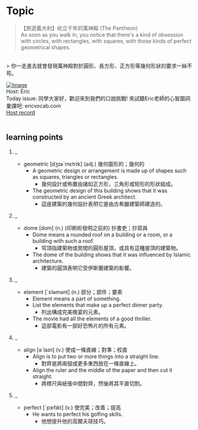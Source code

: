 # Topic

> 【旅遊義大利】屹立千年的萬神殿 (The Pantheon) <br>
> As soon as you walk in, you notice that there's a kind of obsession with circles, with rectangles, with squares, with those kinds of perfect geometrical shapes.
 <br>
> 你一走進去就會發現萬神殿對於圓形、長方形、正方形等幾何形狀的要求一絲不苟。 <br>

[![Image](https://cdn.voicetube.com/assets/thumbnails/KaY8zqYfQI0.jpg)](https://www.youtube.com/embed/KaY8zqYfQI0?rel=0&showinfo=0&cc_load_policy=0&controls=1&autoplay=1&iv_load_policy=3&playsinline=1&wmode=transparent&start=174&end=185&enablejsapi=1&origin=https://tw.voicetube.com&widgetid=1)<br>
Host: Eric
<br>Today issue: 同學大家好，歡迎來到我們的口說挑戰! 來試聽Eric老師的心智圖詞彙課吧: ericvocab.com
<br>
[Host record](https://cdn.voicetube.com/tmp/everyday_records/yangec/3298.mp3)
<br><br>
## learning points
1. _
	* geometric  [dʒɪəˋmɛtrɪk] (adj.) 幾何圖形的；幾何的
		- A geometric design or arrangement is made up of shapes such as squares, triangles or rectangles.
			+ 幾何設計或佈置由諸如正方形，三角形或矩形的形狀組成。
		- The geometric design of this building shows that it was constructed by an ancient Greek architect.
			+ 這座建築的幾何設計表明它是由古希臘建築師建造的。

2. _
	* dome [dom] (n.) (印刷術發明之前的) 抄書吏；抄寫員
		- Dome means a rounded roof on a building or a room, or a building with such a roof.
			+ 穹頂指建築物或房間的圓形屋頂，或具有這種屋頂的建築物。
		- The dome of the building shows that it was influenced by Islamic architecture.
			+ 建築的圓頂表明它受伊斯蘭建築的影響。

3. _
	* element [ˋɛləmənt] (n.) 部分；部件；要素
		- Element means a part of something.
		- List the elements that make up a perfect dinner party.
			+ 列出構成完美晚宴的元素。
		- The movie had all the elements of a good thriller.
			+ 這部電影有一部好恐怖片的所有元素。

4. _
	* align [əˋlaɪn] (v.) 使成一條直線；對準；校直
		- Align is to put two or more things into a straight line.
			+ 對齊是將兩個或更多東西放在一條直線上。
		- Align the ruler and the middle of the paper and then cut it straight.
			+ 將標尺與紙張中間對齊，然後將其平直切割。

5. _
	* perfect [ˋpɝfɪkt] (v.) 使完美；改善；提高
		- He wants to perfect his golfing skills.
			+ 他想提升他的高爾夫球技巧。